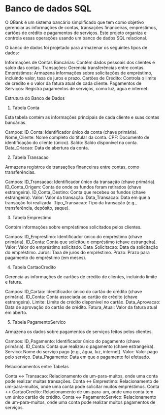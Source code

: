 # Banco de dados SQL

O QBank é um sistema bancário simplificado que tem como objetivo gerenciar as informações de contas, transações financeiras, empréstimos, cartões de crédito e pagamentos de serviços. Este projeto organiza e controla essas operações usando um banco de dados SQL relacional.

O banco de dados foi projetado para armazenar os seguintes tipos de dados:


Informações de Contas Bancárias: Contém dados pessoais dos clientes e saldo das contas.
Transações: Gerencia transferências entre contas.
Empréstimos: Armazena informações sobre solicitações de empréstimo, incluindo valor, taxa de juros e prazo.
Cartões de Crédito: Controla o limite de crédito e o valor da fatura atual de cada cliente.
Pagamentos de Serviços: Registra pagamentos de serviços, como luz, água e internet.

Estrutura do Banco de Dados
1. Tabela Conta

Esta tabela contém as informações principais de cada cliente e suas contas bancárias.

Campos:
        ID_Conta: Identificador único da conta (chave primária).
        Nome_Cliente: Nome completo do titular da conta.
        CPF: Documento de identificação do cliente (único).
        Saldo: Saldo disponível na conta.
        Data_Criacao: Data de abertura da conta.

2. Tabela Transacao

Armazena registros de transações financeiras entre contas, como transferências.

Campos:
        ID_Transacao: Identificador único da transação (chave primária).
        ID_Conta_Origem: Conta de onde os fundos foram retirados (chave estrangeira).
        ID_Conta_Destino: Conta que recebeu os fundos (chave estrangeira).
        Valor: Valor da transação.
        Data_Transacao: Data em que a transação foi realizada.
        Tipo_Transacao: Tipo da transação (e.g., transferência, depósito, saque).

3. Tabela Emprestimo

Contém informações sobre empréstimos solicitados pelos clientes.

Campos:
        ID_Emprestimo: Identificador único do empréstimo (chave primária).
        ID_Conta: Conta que solicitou o empréstimo (chave estrangeira).
        Valor: Valor do empréstimo solicitado.
        Data_Solicitacao: Data da solicitação do empréstimo.
        Juros: Taxa de juros do empréstimo.
        Prazo: Prazo para pagamento do empréstimo (em meses).

4. Tabela CartaoCredito

Gerencia as informações de cartões de crédito de clientes, incluindo limite e fatura.

Campos:
        ID_Cartao: Identificador único do cartão de crédito (chave primária).
        ID_Conta: Conta associada ao cartão de crédito (chave estrangeira).
        Limite: Limite de crédito disponível no cartão.
        Data_Aprovacao: Data de aprovação do cartão de crédito.
        Fatura_Atual: Valor da fatura atual em aberto.

5. Tabela PagamentoServico

Armazena os dados sobre pagamentos de serviços feitos pelos clientes.

Campos:
        ID_Pagamento: Identificador único do pagamento (chave primária).
        ID_Conta: Conta que realizou o pagamento (chave estrangeira).
        Servico: Nome do serviço pago (e.g., água, luz, internet).
        Valor: Valor pago pelo serviço.
        Data_Pagamento: Data em que o pagamento foi efetuado.

Relacionamentos entre Tabelas

Conta ↔ Transacao: Relacionamento de um-para-muitos, onde uma conta pode realizar muitas transações.
Conta ↔ Emprestimo: Relacionamento de um-para-muitos, onde uma conta pode solicitar muitos empréstimos.
Conta ↔ CartaoCredito: Relacionamento de um-para-um, onde uma conta tem um único cartão de crédito.
Conta ↔ PagamentoServico: Relacionamento de um-para-muitos, onde uma conta pode realizar muitos pagamentos de serviços.



  
